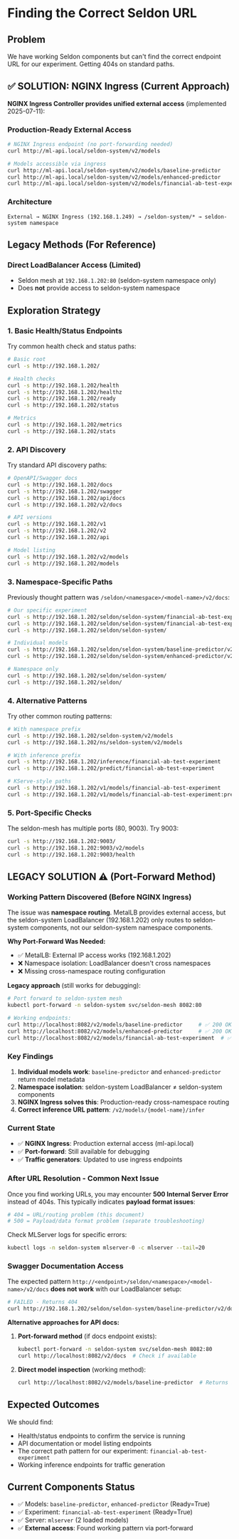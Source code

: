 # Finding the Correct Seldon URL

## Problem
We have working Seldon components but can't find the correct endpoint URL for our experiment. Getting 404s on standard paths.

## ✅ SOLUTION: NGINX Ingress (Current Approach)
**NGINX Ingress Controller provides unified external access** (implemented 2025-07-11):

### Production-Ready External Access
```bash
# NGINX Ingress endpoint (no port-forwarding needed)
curl http://ml-api.local/seldon-system/v2/models

# Models accessible via ingress
curl http://ml-api.local/seldon-system/v2/models/baseline-predictor
curl http://ml-api.local/seldon-system/v2/models/enhanced-predictor
curl http://ml-api.local/seldon-system/v2/models/financial-ab-test-experiment
```

### Architecture
```
External → NGINX Ingress (192.168.1.249) → /seldon-system/* → seldon-system namespace
```

## Legacy Methods (For Reference)

### Direct LoadBalancer Access (Limited)
- Seldon mesh at `192.168.1.202:80` (seldon-system namespace only)
- Does **not** provide access to seldon-system namespace

## Exploration Strategy

### 1. Basic Health/Status Endpoints
Try common health check and status paths:

```bash
# Basic root
curl -s http://192.168.1.202/

# Health checks
curl -s http://192.168.1.202/health
curl -s http://192.168.1.202/healthz
curl -s http://192.168.1.202/ready
curl -s http://192.168.1.202/status

# Metrics
curl -s http://192.168.1.202/metrics
curl -s http://192.168.1.202/stats
```

### 2. API Discovery
Try standard API discovery paths:

```bash
# OpenAPI/Swagger docs
curl -s http://192.168.1.202/docs
curl -s http://192.168.1.202/swagger
curl -s http://192.168.1.202/api/docs
curl -s http://192.168.1.202/v2/docs

# API versions
curl -s http://192.168.1.202/v1
curl -s http://192.168.1.202/v2
curl -s http://192.168.1.202/api

# Model listing
curl -s http://192.168.1.202/v2/models
curl -s http://192.168.1.202/models
```

### 3. Namespace-Specific Paths
Previously thought pattern was `/seldon/<namespace>/<model-name>/v2/docs`:

```bash
# Our specific experiment
curl -s http://192.168.1.202/seldon/seldon-system/financial-ab-test-experiment/v2/docs
curl -s http://192.168.1.202/seldon/seldon-system/financial-ab-test-experiment/
curl -s http://192.168.1.202/seldon/seldon-system/

# Individual models
curl -s http://192.168.1.202/seldon/seldon-system/baseline-predictor/v2/docs
curl -s http://192.168.1.202/seldon/seldon-system/enhanced-predictor/v2/docs

# Namespace only
curl -s http://192.168.1.202/seldon/seldon-system/
curl -s http://192.168.1.202/seldon/
```

### 4. Alternative Patterns
Try other common routing patterns:

```bash
# With namespace prefix
curl -s http://192.168.1.202/seldon-system/v2/models
curl -s http://192.168.1.202/ns/seldon-system/v2/models

# With inference prefix
curl -s http://192.168.1.202/inference/financial-ab-test-experiment
curl -s http://192.168.1.202/predict/financial-ab-test-experiment

# KServe-style paths
curl -s http://192.168.1.202/v1/models/financial-ab-test-experiment
curl -s http://192.168.1.202/v1/models/financial-ab-test-experiment:predict
```

### 5. Port-Specific Checks
The seldon-mesh has multiple ports (80, 9003). Try 9003:

```bash
curl -s http://192.168.1.202:9003/
curl -s http://192.168.1.202:9003/v2/models
curl -s http://192.168.1.202:9003/health
```

## LEGACY SOLUTION ⚠️ (Port-Forward Method)

### Working Pattern Discovered (Before NGINX Ingress)
The issue was **namespace routing**. MetalLB provides external access, but the seldon-system LoadBalancer (192.168.1.202) only routes to seldon-system components, not our seldon-system namespace components.

**Why Port-Forward Was Needed:**
- ✅ MetalLB: External IP access works (192.168.1.202)  
- ❌ Namespace isolation: LoadBalancer doesn't cross namespaces
- ❌ Missing cross-namespace routing configuration

**Legacy approach** (still works for debugging):

```bash
# Port forward to seldon-system mesh
kubectl port-forward -n seldon-system svc/seldon-mesh 8082:80

# Working endpoints:
curl http://localhost:8082/v2/models/baseline-predictor     # ✅ 200 OK
curl http://localhost:8082/v2/models/enhanced-predictor     # ✅ 200 OK
curl http://localhost:8082/v2/models/financial-ab-test-experiment  # ✅ 200 OK
```

### Key Findings
1. **Individual models work**: `baseline-predictor` and `enhanced-predictor` return model metadata
2. **Namespace isolation**: seldon-system LoadBalancer ≠ seldon-system components
3. **NGINX Ingress solves this**: Production-ready cross-namespace routing
4. **Correct inference URL pattern**: `/v2/models/{model-name}/infer`

### Current State
- ✅ **NGINX Ingress**: Production external access (ml-api.local)
- ✅ **Port-forward**: Still available for debugging
- ✅ **Traffic generators**: Updated to use ingress endpoints

### After URL Resolution - Common Next Issue
Once you find working URLs, you may encounter **500 Internal Server Error** instead of 404s. This typically indicates **payload format issues**:

```bash
# 404 = URL/routing problem (this document)
# 500 = Payload/data format problem (separate troubleshooting)
```

Check MLServer logs for specific errors:
```bash
kubectl logs -n seldon-system mlserver-0 -c mlserver --tail=20
```

### Swagger Documentation Access
The expected pattern `http://<endpoint>/seldon/<namespace>/<model-name>/v2/docs` **does not work** with our LoadBalancer setup:

```bash
# FAILED - Returns 404
curl http://192.168.1.202/seldon/seldon-system/baseline-predictor/v2/docs
```

**Alternative approaches for API docs:**
1. **Port-forward method** (if docs endpoint exists):
   ```bash
   kubectl port-forward -n seldon-system svc/seldon-mesh 8082:80
   curl http://localhost:8082/v2/docs  # Check if available
   ```

2. **Direct model inspection** (working method):
   ```bash
   curl http://localhost:8082/v2/models/baseline-predictor  # Returns input/output schema
   ```

## Expected Outcomes

We should find:
- Health/status endpoints to confirm the service is running
- API documentation or model listing endpoints
- The correct path pattern for our experiment: `financial-ab-test-experiment`
- Working inference endpoints for traffic generation

## Current Components Status
- ✅ Models: `baseline-predictor`, `enhanced-predictor` (Ready=True)
- ✅ Experiment: `financial-ab-test-experiment` (Ready=True)
- ✅ Server: `mlserver` (2 loaded models)
- ✅ **External access**: Found working pattern via port-forward